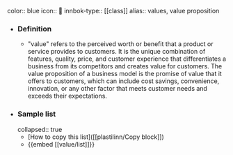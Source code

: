 color:: blue
icon:: 💎
innbok-type:: [[class]]
alias:: values, value proposition

- ### Definition 
  - "value" refers to the perceived worth or benefit that a product or service provides to customers. It is the unique combination of features, quality, price, and customer experience that differentiates a business from its competitors and creates value for customers. The value proposition of a business model is the promise of value that it offers to customers, which can include cost savings, convenience, innovation, or any other factor that meets customer needs and exceeds their expectations.
- ### Sample list
  collapsed:: true
  - [How to copy this list]([[plastilinn/Copy block]])
  - {{embed [[value/list]]}}



